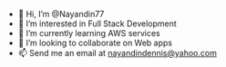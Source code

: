 - 👋 Hi, I’m @Nayandin77
- 👀 I’m interested in Full Stack Development
- 🌱 I’m currently learning AWS services
- 💞️ I’m looking to collaborate on Web apps
- 📫 Send me an email at nayandindennis@yahoo.com

<!---
Nayandin77/Nayandin77 is a ✨ special ✨ repository because its `README.md` (this file) appears on your GitHub profile.
You can click the Preview link to take a look at your changes.
--->
